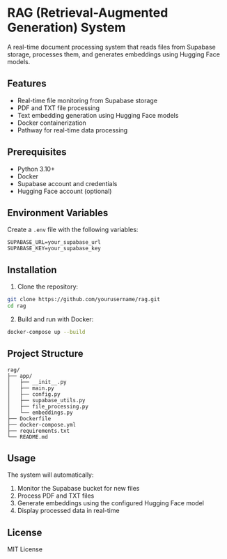 # RAG (Retrieval-Augmented Generation) System

A real-time document processing system that reads files from Supabase storage, processes them, and generates embeddings using Hugging Face models.

## Features

- Real-time file monitoring from Supabase storage
- PDF and TXT file processing
- Text embedding generation using Hugging Face models
- Docker containerization
- Pathway for real-time data processing

## Prerequisites

- Python 3.10+
- Docker
- Supabase account and credentials
- Hugging Face account (optional)

## Environment Variables

Create a `.env` file with the following variables:

```env
SUPABASE_URL=your_supabase_url
SUPABASE_KEY=your_supabase_key
```

## Installation

1. Clone the repository:
```bash
git clone https://github.com/yourusername/rag.git
cd rag
```

2. Build and run with Docker:
```bash
docker-compose up --build
```

## Project Structure

```
rag/
├── app/
│   ├── __init__.py
│   ├── main.py
│   ├── config.py
│   ├── supabase_utils.py
│   ├── file_processing.py
│   └── embeddings.py
├── Dockerfile
├── docker-compose.yml
├── requirements.txt
└── README.md
```

## Usage

The system will automatically:
1. Monitor the Supabase bucket for new files
2. Process PDF and TXT files
3. Generate embeddings using the configured Hugging Face model
4. Display processed data in real-time

## License

MIT License 